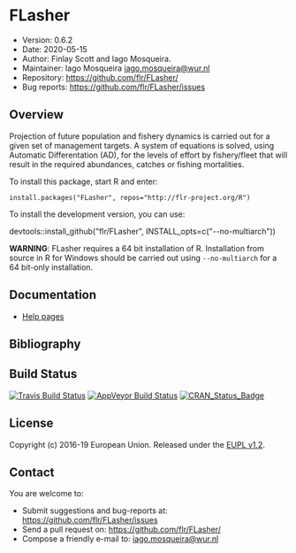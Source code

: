# FLasher
- Version: 0.6.2
- Date: 2020-05-15
- Author: Finlay Scott and Iago Mosqueira.
- Maintainer: Iago Mosqueira <iago.mosqueira@wur.nl>
- Repository: <https://github.com/flr/FLasher/>
- Bug reports: <https://github.com/flr/FLasher/issues>

## Overview

Projection of future population and fishery dynamics is carried out for a given set of management targets. A system of equations is solved, using Automatic Differentation (AD), for the levels of effort by fishery/fleet that will result in the required abundances, catches or fishing mortalities.

To install this package, start R and enter:

	install.packages("FLasher", repos="http://flr-project.org/R")

To install the development version, you can use:

  devtools::install_github("flr/FLasher", INSTALL_opts=c("--no-multiarch"))

**WARNING**: FLasher requires a 64 bit installation of R. Installation from source in R for Windows should be carried out using `--no-multiarch` for a 64 bit-only installation.

## Documentation
- [Help pages](http://flr-project.org/FLasher)

## Bibliography

## Build Status
[![Travis Build Status](https://travis-ci.org/flr/FLasher.svg?branch=master)](https://travis-ci.org/flr/FLasher)
[![AppVeyor Build Status](https://ci.appveyor.com/api/projects/status/github/flr/FLasher?branch=master&svg=true)](https://ci.appveyor.com/project/flr/FLasher)
[![CRAN_Status_Badge](http://www.r-pkg.org/badges/version/FLasher)](https://cran.r-project.org/package=FLasher)

## License
Copyright (c) 2016-19 European Union. Released under the [EUPL v1.2](https://eupl.eu/1.2/en/).

## Contact
You are welcome to:

- Submit suggestions and bug-reports at: <https://github.com/flr/FLasher/issues>
- Send a pull request on: <https://github.com/flr/FLasher/>
- Compose a friendly e-mail to: <iago.mosqueira@wur.nl>
